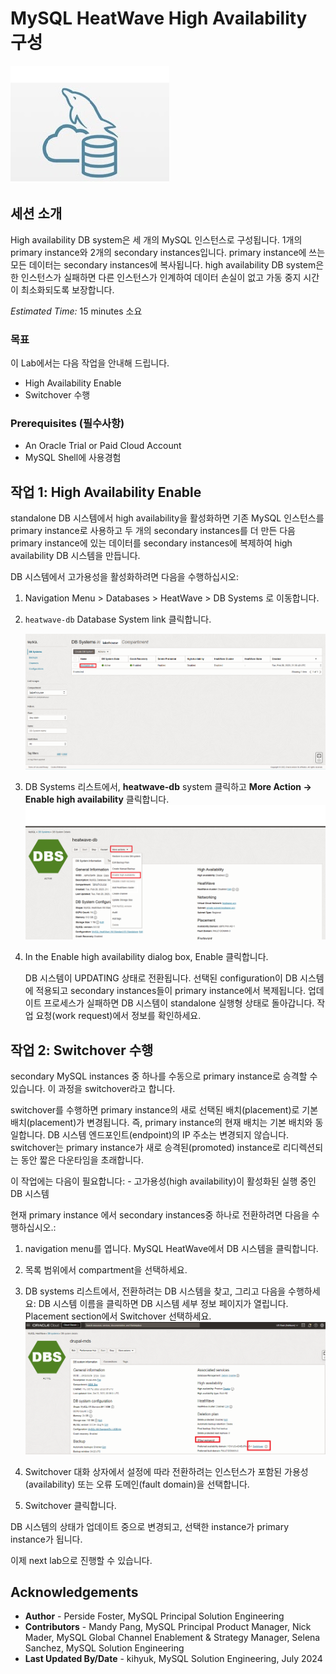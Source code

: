 # MySQL HeatWave High Availability 구성

![mysql heatwave](./images/mysql-heatwave-logo.jpg "mysql heatwave")


## 세션 소개

High availability DB system은 세 개의 MySQL 인스턴스로 구성됩니다. 1개의 primary instance와 2개의 secondary instances입니다. primary instance에 쓰는 모든 데이터는 secondary instances에 복사됩니다. high availability DB system은 한 인스턴스가 실패하면 다른 인스턴스가 인계하여 데이터 손실이 없고 가동 중지 시간이 최소화되도록 보장합니다.

_Estimated Time:_ 15 minutes 소요

### 목표

이 Lab에서는 다음 작업을 안내해 드립니다.

- High Availability Enable
- Switchover 수행

### Prerequisites (필수사항)

- An Oracle Trial or Paid Cloud Account
- MySQL Shell에 사용경험


## 작업 1: High Availability Enable

standalone DB 시스템에서 high availability을 활성화하면 기존 MySQL 인스턴스를 primary instance로 사용하고 두 개의 secondary instances를 더 만든 다음 primary instance에 있는 데이터를 secondary instances에 복제하여 high availability DB 시스템을 만듭니다.

DB 시스템에서 고가용성을 활성화하려면 다음을 수행하십시오:

1. Navigation Menu > Databases > HeatWave > DB Systems 로 이동합니다.

2. `heatwave-db` Database System link 클릭합니다.

    ![Database List](./images/db-list.png "Database List")

3. DB Systems 리스트에서, **heatwave-db** system 클릭하고 **More Action -> Enable high availability** 클릭합니다.
    ![heatwave more enable ha ](./images/mysql-heatwave-more-enable-ha.png "mysql heatwave more enable ha")

4. In the Enable high availability dialog box, Enable 클릭합니다.

    DB 시스템이 UPDATING 상태로 전환됩니다. 선택된 configuration이 DB 시스템에 적용되고 secondary instances들이 primary instance에서 복제됩니다. 업데이트 프로세스가 실패하면 DB 시스템이 standalone 실행형 상태로 돌아갑니다. 작업 요청(work request)에서 정보를 확인하세요.

## 작업 2: Switchover 수행

secondary MySQL instances 중 하나를 수동으로 primary instance로 승격할 수 있습니다. 이 과정을 switchover라고 합니다.

switchover를 수행하면 primary instance의 새로 선택된 배치(placement)로 기본 배치(placement)가 변경됩니다. 즉, primary instance의 현재 배치는 기본 배치와 동일합니다. DB 시스템 엔드포인트(endpoint)의 IP 주소는 변경되지 않습니다. switchover는 primary instance가 새로 승격된(promoted) instance로 리디렉션되는 동안 짧은 다운타임을 초래합니다.

이 작업에는 다음이 필요합니다:
    - 고가용성(high availability)이 활성화된 실행 중인 DB 시스템

현재 primary instance 에서 secondary instances중 하나로 전환하려면 다음을 수행하십시오.:

1. navigation menu를 엽니다. MySQL HeatWave에서 DB 시스템을 클릭합니다.
2. 목록 범위에서 compartment을 선택하세요.
3. DB systems 리스트에서, 전환하려는 DB 시스템을 찾고, 그리고 다음을 수행하세요:
DB 시스템 이름을 클릭하면 DB 시스템 세부 정보 페이지가 열립니다. Placement section에서 Switchover 선택하세요.
    ![heatwave more switch ha ](./images/mysql-heatwave-more-switch-ha.png "mysql heatwave more switch ha")

4. Switchover 대화 상자에서 설정에 따라 전환하려는 인스턴스가 포함된 가용성(availability) 또는 오류 도메인(fault domain)을 선택합니다.

5. Switchover 클릭합니다.

DB 시스템의 상태가 업데이트 중으로 변경되고, 선택한 instance가 primary instance가 됩니다.

이제 next lab으로 진행할 수 있습니다.

## Acknowledgements

- **Author** - Perside Foster, MySQL Principal Solution Engineering
- **Contributors** - Mandy Pang, MySQL Principal Product Manager,  Nick Mader, MySQL Global Channel Enablement & Strategy Manager, Selena Sanchez, MySQL Solution Engineering
- **Last Updated By/Date** - kihyuk, MySQL Solution Engineering, July 2024

